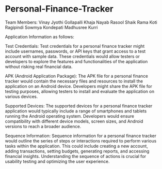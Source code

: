 # Personal-Finance-Tracker
Team Members:
Vinay Jyothi Gollapalli
Khaja Nayab Rasool Shaik
Rama Koti Ragipindi
Sowmya Kondepati
Madhusree Kurri

Application Information as follows:

Test Credentials: Test credentials for a personal finance tracker might include usernames, passwords, or API keys that grant access to a test account with sample data. These credentials would allow testers or developers to explore the features and functionalities of the application without risking real financial data.

APK (Android Application Package): The APK file for a personal finance tracker would contain the necessary files and resources to install the application on an Android device. Developers might share the APK file for testing purposes, allowing testers to install and evaluate the application on various devices.

Supported Devices: The supported devices for a personal finance tracker application would typically include a range of smartphones and tablets running the Android operating system. Developers would ensure compatibility with different device models, screen sizes, and Android versions to reach a broader audience.

Sequence Information: Sequence information for a personal finance tracker would outline the series of steps or interactions required to perform various tasks within the application. This could include creating a new account, adding transactions, setting budgets, generating reports, and accessing financial insights. Understanding the sequence of actions is crucial for usability testing and optimizing the user experience.
